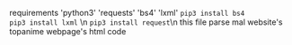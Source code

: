 requirements 'python3' 'requests' 'bs4' 'lxml'
`pip3 install bs4` </br>
`pip3 install lxml` \n
`pip3 install request`\n
this file parse mal website's topanime webpage's html code  
